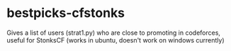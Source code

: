 # bestpicks-cfstonks
Gives a list of users (strat1.py) who are close to promoting in codeforces, useful for StonksCF
(works in ubuntu, doesn't work on windows currently)
